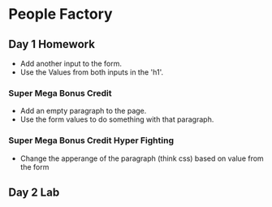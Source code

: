 # People Factory

## Day 1 Homework

* Add another input to the form.
* Use the Values from both inputs in the 'h1'.

### Super Mega Bonus Credit

* Add an empty paragraph to the page.
* Use the form values to do something with that paragraph.

### Super Mega Bonus Credit Hyper Fighting

* Change the apperange of the paragraph (think css) based on value from the form

## Day 2 Lab







